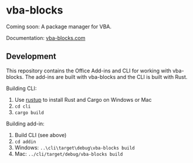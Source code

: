 # vba-blocks

Coming soon: A package manager for VBA.

Documentation: [vba-blocks.com](https://vba-blocks.com)

## Development

This repository contains the Office Add-ins and CLI for working with vba-blocks.
The add-ins are built with vba-blocks and the CLI is built with Rust.

Building CLI:

1. Use [rustup](https://www.rustup.rs/) to install Rust and Cargo on Windows or Mac
2. `cd cli`
3. `cargo build`

Building add-in:

1. Build CLI (see above)
2. `cd addin`
3. Windows: `..\cli\target\debug\vba-blocks build`
4. Mac: `../cli/target/debug/vba-blocks build`
